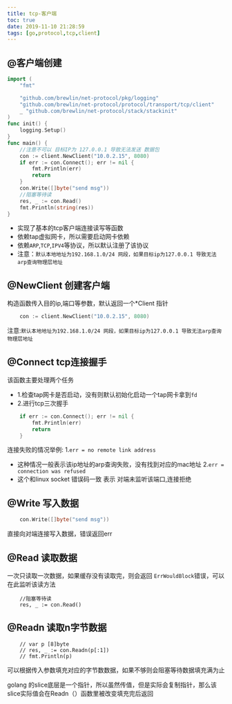 ```yaml
---
title: tcp-客户端
toc: true
date: 2019-11-10 21:28:59
tags: [go,protocol,tcp,client]
---
```


## @客户端创建
```go
import (
	"fmt"

	"github.com/brewlin/net-protocol/pkg/logging"
	"github.com/brewlin/net-protocol/protocol/transport/tcp/client"
	_ "github.com/brewlin/net-protocol/stack/stackinit"
)
func init() {
	logging.Setup()
}
func main() {
    //注意不可以 目标IP为 127.0.0.1 导致无法发送 数据包
	con := client.NewClient("10.0.2.15", 8080)
	if err := con.Connect(); err != nil {
        fmt.Println(err)
        return
	}
    con.Write([]byte("send msg"))
    //阻塞等待读
	res, _ := con.Read()
	fmt.Println(string(res))
}

```
- 实现了基本的tcp客户端连接读写等函数
- 依赖tap虚拟网卡，所以需要启动网卡依赖
- 依赖`ARP`,`TCP`,`IPV4`等协议，所以默认注册了该协议
- 注意：`默认本地地址为192.168.1.0/24 网段，如果目标ip为127.0.0.1 导致无法arp查询物理层地址`

## @NewClient 创建客户端
构造函数传入目的ip,端口等参数，默认返回一个*Client 指针
```go
	con := client.NewClient("10.0.2.15", 8080)
```
注意:`默认本地地址为192.168.1.0/24 网段，如果目标ip为127.0.0.1 导致无法arp查询物理层地址`

## @Connect tcp连接握手
该函数主要处理两个任务
- 1.检查tap网卡是否启动，没有则默认初始化启动一个tap网卡拿到`fd`
- 2.进行tcp三次握手
```go
	if err := con.Connect(); err != nil {
        fmt.Println(err)
        return
	}
```
连接失败的情况举例:
1.`err = no remote link address`
- 这种情况一般表示该ip地址的arp查询失败，没有找到对应的mac地址
2.`err = connection was refused`
- 这个和linux socket 错误码一致 表示 对端未监听该端口,连接拒绝

## @Write 写入数据
```go
    con.Write([]byte("send msg"))
```
直接向对端连接写入数据，错误返回err

## @Read 读取数据
一次只读取一次数据，如果缓存没有读取完，则会返回 `ErrWouldBlock`错误，可以 在此监听该读方法
```
    //阻塞等待读
	res, _ := con.Read()
```


## @Readn 读取n字节数据
```
	// var p [8]byte
	// res, _ := con.Readn(p[:1])
	// fmt.Println(p)
```
可以根据传入参数填充对应的字节数数据，如果不够则会阻塞等待数据填充满为止

golang 的slice底层是一个指针，所以虽然传值，但是实际会复制指针，那么该slice实际值会在Readn（）函数里被改变填充完后返回

